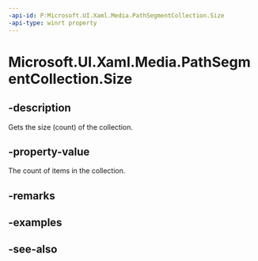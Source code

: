 ```yaml
---
-api-id: P:Microsoft.UI.Xaml.Media.PathSegmentCollection.Size
-api-type: winrt property
---
```


<!-- Property syntax
public uint Size { get; }
-->

# Microsoft.UI.Xaml.Media.PathSegmentCollection.Size

## -description
Gets the size (count) of the collection.

## -property-value
The count of items in the collection.

## -remarks

## -examples

## -see-also
